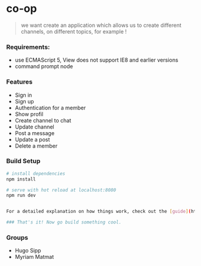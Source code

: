 # co-op

> we want create an application which allows us to create different channels, on different topics, for example !

### Requirements:
- use ECMAScript 5, View does not support IE8 and earlier versions
- command prompt node

### Features


- Sign in
- Sign up
- Authentication for a member
- Show profil
- Create channel to chat
- Update channel
- Post a message
- Update a post
- Delete a member

### Build Setup

``` bash
# install dependencies
npm install

# serve with hot reload at localhost:8080
npm run dev


For a detailed explanation on how things work, check out the [guide](http://vuejs-templates.github.io/webpack/) and [docs for vue-loader](http://vuejs.github.io/vue-loader).

### That's it! Now go build something cool.

```

### Groups

- Hugo Sipp
- Myriam Matmat

